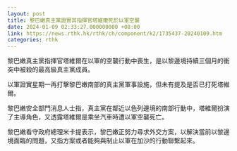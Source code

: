 ```yaml
---
layout: post
title: 黎巴嫩真主黨證實其指揮官塔維爾死於以軍空襲
date: 2024-01-09 02:33:27.000000000 +08:00
link: https://news.rthk.hk/rthk/ch/component/k2/1735437-20240109.htm
categories: rthk
---
```


黎巴嫩真主黨指揮官塔維爾在以軍的空襲行動中喪生，是以黎邊境持續三個月的衝突中被殺的最高級真主黨成員。

以軍證實星期一再打擊黎巴嫩南部的真主黨軍事設施，但未有提及是否已打死塔維爾。

黎巴嫩安全部門消息人士指，真主黨在鄰近以色列邊境的南部行動中，塔維爾扮演了主導角色，又透露塔維爾是乘坐汽車時遭以軍空襲死亡。

黎巴嫩看守政府總理米卡提表示，黎巴嫩正努力尋求外交方案，以解決當前以黎邊境面臨的問題，又指方案或者能夠與制止以軍在加沙的行動聯繫起來。
